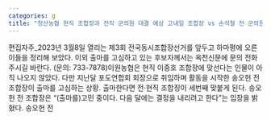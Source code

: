 ```yaml
---
categories: g
title: "청산농협 현직 조합장과 전직 군의원 대결 예상 고내일 조합장 vs 손석철 전 군의원"
---
```

편집자주_2023년 3월8일 열리는 제3회 전국동시조합장선거를 앞두고 하마평에 오른 이들을 정리해 보았다. 이외 출마를 고심하고 있는 후보자께서는 옥천신문에 문의 전화 주시길 바란다. (문의: 733-7878)이원농협은 현직 이중호 조합장에 맞선다는 인물이 아직 나오지 않았다. 다만 지난달 포도연합회 회장으로 취임하며 활동을 시작한 송오헌 전 조합장이 출마를 고심하는 상황. 출마한다면 전·현직 조합징이 세번째 맞붙게 된다. 송오헌 전 조합장은 “(출마를)고민 중이다. 다음 달에는 결정을 내리려고 한다”는 입장을 밝혔다. 송오헌 전